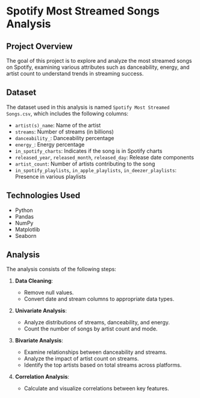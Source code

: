 
# Spotify Most Streamed Songs Analysis

## Project Overview

The goal of this project is to explore and analyze the most streamed songs on Spotify, examining various attributes such as danceability, energy, and artist count to understand trends in streaming success.

## Dataset

The dataset used in this analysis is named `Spotify Most Streamed Songs.csv`, which includes the following columns:

- `artist(s)_name`: Name of the artist
- `streams`: Number of streams (in billions)
- `danceability_`: Danceability percentage
- `energy_`: Energy percentage
- `in_spotify_charts`: Indicates if the song is in Spotify charts
- `released_year`, `released_month`, `released_day`: Release date components
- `artist_count`: Number of artists contributing to the song
- `in_spotify_playlists`, `in_apple_playlists`, `in_deezer_playlists`: Presence in various playlists

## Technologies Used

- Python
- Pandas
- NumPy
- Matplotlib
- Seaborn

## Analysis

The analysis consists of the following steps:

1. **Data Cleaning**: 
   - Remove null values.
   - Convert date and stream columns to appropriate data types.

2. **Univariate Analysis**: 
   - Analyze distributions of streams, danceability, and energy.
   - Count the number of songs by artist count and mode.

3. **Bivariate Analysis**: 
   - Examine relationships between danceability and streams.
   - Analyze the impact of artist count on streams.
   - Identify the top artists based on total streams across platforms.

4. **Correlation Analysis**: 
   - Calculate and visualize correlations between key features.
